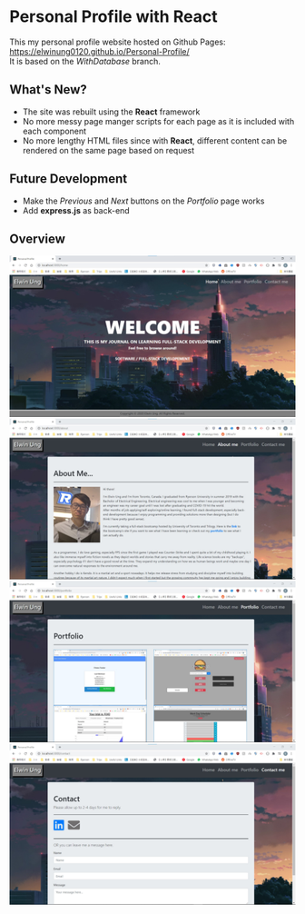 # Personal Profile with React
This my personal profile website hosted on Github Pages: https://elwinung0120.github.io/Personal-Profile/ <br>
It is based on the *WithDatabase* branch.

## What's New?
- The site was rebuilt using the **React** framework
- No more messy page manger scripts for each page as it is included with each component
- No more lengthy HTML files since with **React**, different content can be rendered on the same page based on request

## Future Development
- Make the *Previous* and *Next* buttons on the *Portfolio* page works
- Add **express.js** as back-end

## Overview
<img src="./img/readme/Home.jpg" alt="Home page showcase" style="margin-left: auto; margin-right: auto" />
<img src="./img/readme/About.jpg" alt="About page showcase" style="margin-left: auto; margin-right: auto" />
<img src="./img/readme/Portfolio.jpg" alt="Portfolio page showcase" style="margin-left: auto; margin-right: auto" />
<img src="./img/readme/Contact.jpg" alt="Contact page showcase" style="margin-left: auto; margin-right: auto" />
